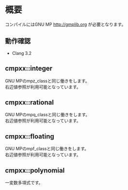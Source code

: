 # 概要
コンパイルにはGNU MP http://gmplib.org が必要となります。

## 動作確認
* Clang 3.2

## cmpxx::integer
GNU MPのmpz_classと同じ働きをします。  
右辺値参照が利用可能となっています。

## cmpxx::rational
GNU MPのmpq_classと同じ働きをします。  
右辺値参照が利用可能となっています。

## cmpxx::floating
GNU MPのmpf_classと同じ働きをします。  
右辺値参照が利用可能となっています。

## cmpxx::polynomial
一変数多項式です。  
